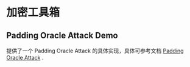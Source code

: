 # 加密工具箱

## Padding Oracle Attack Demo
提供了一个 Padding Oracle Attack 的具体实现，具体可参考文档 [Padding Oracle Attack](padding-oracle-attack/README.md) .